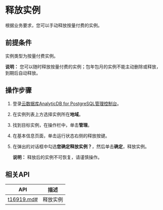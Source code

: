 # 释放实例

根据业务要求，您可以手动释放按量付费的实例。

## 前提条件

实例类型为按量付费实例。

**说明：** 您可以随时释放按量付费的实例；包年包月的实例不能主动删除或释放，到期后自动释放。

## 操作步骤

1.  登录[云数据库AnalyticDB for PostgreSQL管理控制台](https://gpdb.console.aliyun.com)。
2.  在实例列表上方选择实例所在**地域**。
3.  找到目标实例，在操作栏中，单击**管理**。
4.  在基本信息页面，单击运行状态右侧的释放按键。
5.  在弹出的对话框中勾选**您确定释放实例？**，然后单击**确定**，释放实例。

    **说明：** 释放后的实例不可恢复，请谨慎操作。


## 相关API

|API|描述|
|---|--|
|[t16919.md\#](/cn.zh-CN/API参考/实例管理/DeleteDBInstance.md)|释放实例|

